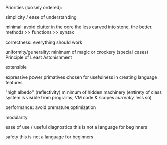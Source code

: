 Priorities (loosely ordered):

simplicity / ease of understanding

minimal: avoid clutter in the core
	the less carved into stone, the better.
	methods >> functions >> syntax

correctness:
	everything should work

uniformity/generality:
	minimum of magic or crockery (special cases)
	Principle of Least Astonishment

extensible

expressive power
	primatives chosen for usefulness in creating language features

"high albedo" (reflectivity)
	minimum of hidden machinery
	(entirety of class system is visible from programs;
	 VM code & scopes *currently* less so)

performance: avoid premature optimization

modularity

ease of use / useful diagnostics
	this is not a language for beginners

safety
	this is not a language for beginners
